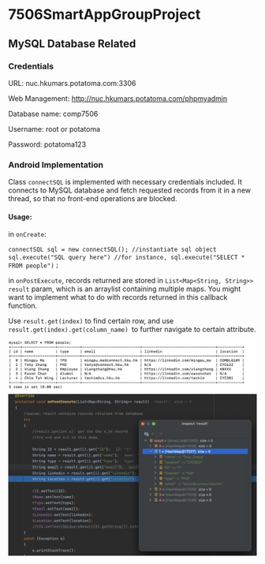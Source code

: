# 7506SmartAppGroupProject
## MySQL Database Related
### Credentials

URL: nuc.hkumars.potatoma.com:3306

Web Management: http://nuc.hkumars.potatoma.com/phpmyadmin

Database name: comp7506

Username: root or potatoma

Password: potatoma123
### Android Implementation
Class ```connectSQL``` is implemented with necessary credentials included. It connects to MySQL database and fetch requested records from it in a new thread, so that no front-end operations are blocked.

#### Usage:

in ```onCreate```:
```
connectSQL sql = new connectSQL(); //instantiate sql object
sql.execute("SQL query here") //for instance, sql.execute("SELECT * FROM people")；
```

in ```onPostExecute```, records returned are stored in ```List<Map<String, String>> result``` param, which is an arraylist containing multiple maps. You might want to implement what to do with records returned in this callback function.

Use ```result.get(index)``` to find certain row, and use ```result.get(index).get(column_name) ```to further navigate to certain attribute.

![](./images/Untitled%202.jpg)
![](./images/Untitled%203.jpg)
